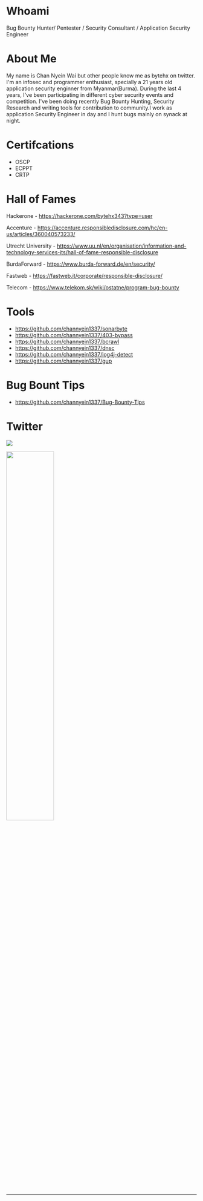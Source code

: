 # Whoami

Bug Bounty Hunter/ Pentester / Security Consultant / Application Security Engineer

# About Me

My name is Chan Nyein Wai but other people know me as bytehx on twitter.
I'm an infosec and programmer enthusiast, specially a 21 years old application security enginner from Myanmar(Burma). 
During the last 4 years, I've been participating in different cyber security events and competition. I've been doing recently Bug Bounty Hunting, Security Research and writing tools for contribution to community.I work as application Security Engineer  in day and I hunt bugs mainly on synack at night.

# Certifcations

- OSCP
- ECPPT
- CRTP

# Hall of Fames
Hackerone - https://hackerone.com/bytehx343?type=user

Accenture - https://accenture.responsibledisclosure.com/hc/en-us/articles/360040573233/

Utrecht University  - https://www.uu.nl/en/organisation/information-and-technology-services-its/hall-of-fame-responsible-disclosure

BurdaForward - https://www.burda-forward.de/en/security/

Fastweb - https://fastweb.it/corporate/responsible-disclosure/

Telecom - https://www.telekom.sk/wiki/ostatne/program-bug-bounty

# Tools

- https://github.com/channyein1337/sonarbyte
- https://github.com/channyein1337/403-bypass
- https://github.com/channyein1337/bcrawl
- https://github.com/channyein1337/dnsc
- https://github.com/channyein1337/log4j-detect
- https://github.com/channyein1337/gup

# Bug Bount Tips

- https://github.com/channyein1337/Bug-Bounty-Tips

# Twitter
[![](https://img.shields.io/twitter/follow/bytehx343?color=gray&logo=twitter&label=%40bytehx343&style=flat)](https://twitter.com/bytehx343)


<img src="https://github-readme-stats.vercel.app/api?username=channyein1337&show_icons=true&theme=radical" width="50%">

---
